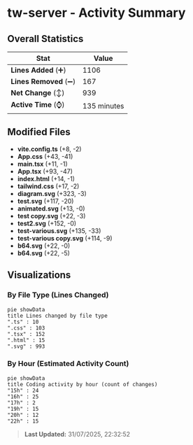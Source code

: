 # tw-server - Activity Summary 

## Overall Statistics

| Stat                   | Value                                                             |
| ---------------------- | ----------------------------------------------------------------- |
| **Lines Added** (➕)   | 1106                                          |
| **Lines Removed** (➖) | 167                                        |
| **Net Change** (↕)    | 939                |
| **Active Time** (⌚)   | 135 minutes |


## Modified Files
- **vite.config.ts** (+8, -2)
- **App.css** (+43, -41)
- **main.tsx** (+11, -1)
- **App.tsx** (+93, -47)
- **index.html** (+14, -1)
- **tailwind.css** (+17, -2)
- **diagram.svg** (+323, -3)
- **test.svg** (+117, -20)
- **animated.svg** (+13, -0)
- **test copy.svg** (+22, -3)
- **test2.svg** (+152, -0)
- **test-various.svg** (+135, -33)
- **test-various copy.svg** (+114, -9)
- **b64.svg** (+22, -0)
- **b64.svg** (+22, -5)

## Visualizations

### By File Type (Lines Changed)

```mermaid
pie showData
title Lines changed by file type
".ts" : 10
".css" : 103
".tsx" : 152
".html" : 15
".svg" : 993
```

### By Hour (Estimated Activity Count)

```mermaid
pie showData
title Coding activity by hour (count of changes)
"15h" : 24
"16h" : 25
"17h" : 2
"19h" : 15
"20h" : 12
"22h" : 15
```


> **Last Updated:** 31/07/2025, 22:32:52